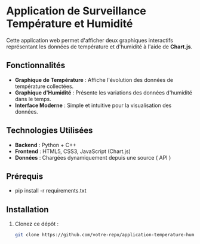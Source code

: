 # Application de Surveillance Température et Humidité

Cette application web permet d'afficher deux graphiques interactifs représentant les données de température et d'humidité à l'aide de **Chart.js**.

## Fonctionnalités

- **Graphique de Température** : Affiche l'évolution des données de température collectées.
- **Graphique d'Humidité** : Présente les variations des données d'humidité dans le temps.
- **Interface Moderne** : Simple et intuitive pour la visualisation des données.

## Technologies Utilisées

- **Backend** : Python + C++
- **Frontend** : HTML5, CSS3, JavaScript (Chart.js)
- **Données** : Chargées dynamiquement depuis une source ( API )

## Prérequis

- pip install -r requirements.txt

## Installation

1. Clonez ce dépôt :
   ```bash
   git clone https://github.com/votre-repo/application-temperature-humidite.git
